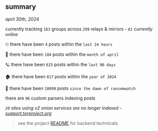 
## summary
_april 30th, 2024_

currently tracking `163` groups across `299` relays & mirrors - _`61` currently online_

⏲ there have been `4` posts within the `last 24 hours`

🦈 there have been `184` posts within the `month of april`

🪐 there have been `625` posts within the `last 90 days`

🏚 there have been `817` posts within the `year of 2024`

🦕 there have been `10099` posts `since the dawn of ransomwatch`

there are `96` custom parsers indexing posts

_`20` sites using v2 onion services are no longer indexed - [support.torproject.org](https://support.torproject.org/onionservices/v2-deprecation/)_

> see the project [README](https://github.com/joshhighet/ransomwatch#ransomwatch--) for backend technicals
